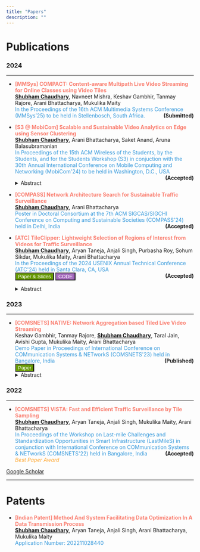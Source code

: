 ```yaml
---
title: "Papers"
description: ""
---
```


# Publications

### 2024 

---
* **<font color="#FA8072">[MMSys] COMPACT: Content-aware Multipath Live Video Streaming for Online Classes using Video Tiles </font>**\
**<u>Shubham Chaudhary</u>**, Navneet Mishra, Keshav Gambhir, Tanmay Rajore, Arani Bhattacharya, Mukulika
Maity\
<font color="#3498DB"> In the Proceedings of the 16th ACM Multimedia Systems Conference (MMSys’25) to be held in Stellenbosch, South Africa. </font><font style="float:right">**(Submitted)**</font>
<!-- <button style=
        "background-color: #82E0AA ; color: white;" name="pdfbutton"
        onclick="http://www.google.com">PDF</button>
<button style=
        "background-color: #F5B041 ; color: white;" name="pptbutton"
        onclick="http://www.google.com">PPT</button>
<button style=
        "background-color: #A569BD ; color: white;" name="codebutton"
        onclick="http://www.google.com">CODE</button>
        <details> <summary>Abstract</summary>
    |  | 
    | -------- |
    <p align="justify">
        This is the content of the collapsible section. You can include any Markdown-formatted text, lists, or code here.</p>
        </details>     -->
<!-- <br></br> -->

* **<font color="#FA8072">[S3 @ MobiCom] Scalable and Sustainable Video Analytics on Edge using Sensor Clustering</font>**\
**<u>Shubham Chaudhary</u>**, Arani Bhattacharya, Saket Anand, Aruna Balasubramanian\
<font color="#3498DB"> In Proceedings of the 15th ACM Wireless of the Students, by the Students, and for the Students Workshop (S3) in conjuction with the 30th Annual International Conference on Mobile Computing and Networking (MobiCom'24) to be held in Washington, D.C., USA </font><font style="float:right">**(Accepted)**</font><details> <summary>Abstract</summary><p align="justify">
        The proliferation of video analytics in applications like autonomous driving, traffic surveillance, and teleoperated vehicles requires on-premise (on edge) execution of deep learning models to meet latency requirements and curb bandwidth usage by limiting frequent offloading of inference tasks. However, constrained by the compute and power availability on the edge, a cheaper model is typically deployed. These shallower models have two major associated problems: 1) using the same model for all cameras/vehicles gives inconsistent accuracy, and 2) trained models are prone to data drift. In this work, we propose to address these problems using two strategies. The first strategy is to intelligently assign individual models to each camera/vehicle by clustering the ones with similar visual scenes to reduce the number of allocated models. Second, to circumvent the data drift, we retrain the model assigned to the cluster, which undergoes accuracy deviation.</p>
    </details>  


* **<font color="#FA8072">[COMPASS] Network Architecture Search for Sustainable Traffic Surveillance</font>**\
**<u>Shubham Chaudhary</u>**, Arani Bhattacharya\
<font color="#3498DB"> Poster in Doctoral Consortium at the 7th ACM SIGCAS/SIGCHI Conference on Computing and Sustainable Societies (COMPASS'24) held in Delhi, India </font><font style="float:right">**(Accepted)**</font>

* **<font color="#FA8072">[ATC] TileClipper: Lightweight Selection of Regions of Interest from Videos for Traffic
Surveillance </font>**\
**<u>Shubham Chaudhary</u>**, Aryan Taneja, Anjali Singh, Purbasha Roy, Sohum Sikdar, Mukulika Maity, Arani
Bhattacharya\
<font color="#3498DB"> In the Proceedings of the 2024 USENIX Annual Technical Conference (ATC'24) held in Santa Clara, CA, USA </font>\
<button style=
        "background-color: #669900 ; color: white;" name="pdfbutton"
        onclick=" window.open('https://www.usenix.org/conference/atc24/presentation/chaudhary', '_blank'); return false;">Paper & Slides</button>
<button style=
        "background-color: #A569BD ; color: white;" name="codebutton"
        onclick=" window.open('https://github.com/shubhamchdhary/TileClipper', '_blank'); return false;">CODE</button><font style="float:right">**(Accepted)**</font>
        <details> <summary>Abstract</summary>
    <p align="justify">With traffic surveillance increasingly used thousands of cameras on roads send video feeds to cloud servers to run computer vision algorithms, requiring high bandwidth. State-of-the-art techniques reduce the bandwidth requirement by either sending a  limited number of frames/pixels/regions or relying on re-encoding the important parts of the video. This imposes significant overhead on both the camera side and server side compute as re-encoding is expensive.  In this work, we propose TileClipper, a system that utilizes tile sampling, where a limited number of rectangular areas within the frames, known as tiles, are sent to the server. TileClipper selects the tiles adaptively by utilizing its correlation with the tile bitrates. We evaluate TileClipper on different datasets having 55 videos in total to show that, on average, our technique reduces approx.22% of data sent to the cloud while providing a detection accuracy of 92% with minimal calibration and compute compared to prior works. We show real-time tile filtering of TileClipper even on cheap edge devices like Raspberry Pi 4 and nVidia Jetson Nano. We further create a live deployment of TileClipper to show that it provides over 87% detection accuracy and over 55% bandwidth savings.</p>
    </details>  
<!-- <br></br> -->

### 2023

---

* **<font color="#FA8072">[COMSNETS] NATIVE: Network Aggregation based Tiled Live Video Streaming </font>**\
Keshav Gambhir, Tanmay Rajore, **<u>Shubham Chaudhary</u>**, Taral Jain, Avishi Gupta, Mukulika Maity, Arani
Bhattacharya\
<font color="#3498DB"> Demo Paper in Proceedings of International Conference on COMmunication Systems & NETworkS (COMSNETS'23) held in Bangalore, India </font><font style="float:right">**(Published)**</font>\
<button style=
        "background-color: #669900 ; color: white;" name="codebutton"
        onclick=" window.open('https://ieeexplore.ieee.org/abstract/document/10041371', '_blank'); return false;">Paper</button><details> <summary>Abstract</summary>    
    <p align="justify">The COVID-19 pandemic has forced most interactions to move to online space, starting from online lectures, conferences in hybrid mode, and work-from-home office works. Hence, it is essential for live video streaming to be reliable and provide a good quality of experience (QoE) to users. However, in large sections of the world, the cellular network is not reliable enough to be used for online participation in such events. To quantify this problem, we first measure the QoE in terms oflag, video resolution, and dropped calls on a popular video conferencing platform Google Meet over three different cellular ISPs in New Delhi, India. We observe significantly worse quality of experience metrics compared to a study recently performed in the US. To mitigate this problem, we propose NATIVE (Network Aggregation-based Tiled lIve Video strEaming), a system of aggregating the cellular network connectivity using a secondary or helper device in the vicinity trusted by the user. The implementation of NATIVE uses tiled encoding of video, where the video frames are divided into rectangular units known as tiles. All the tiles are divided into two subsets which are scheduled independently via the available network interfaces depending on its importance. The receiver device receives video segments from the two network paths and stitches back the tiles in them to play. We show the demo of NATIVE using two laptops and a cloud server where the server acts as a streamer
        </details>
<!-- <br></br> -->

### 2022

---

* **<font color="#FA8072">[COMSNETS] VISTA: Fast and Efficient Traffic Surveillance by Tile Sampling </font>**\
**<u>Shubham Chaudhary</u>**, Aryan Taneja, Anjali Singh, Mukulika Maity, Arani Bhattacharya\
<font color="#3498DB"> In Proceedings of the Workshop on Last-mile Challenges and Standardization Opportunities in Smart Infrastructure (LastMileS) in conjunction with International Conference on COMmunication Systems & NETworkS (COMSNETS'22) held in Bangalore, India </font><font style="float:right">**(Accepted)**</font>\
<font color="ffa833">*Best Paper Award*</font>

[Google Scholar](https://scholar.google.com/citations?user=zjqLCUsAAAAJ&hl=en)

--- 

# Patents
* **<font color='#FA8072'>[Indian Patent] Method And System Facilitating Data Optimization In A Data Transmission Process </font>**\
**<u>Shubham Chaudhary</u>**, Aryan Taneja, Anjali Singh, Arani Bhattacharya, Mukulika Maity\
<font color="#3498DB"> Application Number: 202211028440 </font>